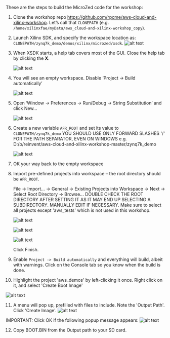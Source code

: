 These are the steps to build the MicroZed code for the workshop:

1. Clone the workshop repo https://github.com/rpcme/aws-cloud-and-xilinx-workshop. Let’s call that ``CLONEPATH`` (e.g. ```/home/xilinxfae/myData/aws_cloud-and-xilinx-workshop_copy```).

2. Launch Xilinx SDK, and specify the workspace location as: ```CLONEPATH/zynq7k_demo/demos/xilinx/microzed/xsdk```.
   ![alt text](images/xsdk_specify_workspace.jpeg "")

3. When XSDK starts, a help tab covers most of the GUI. Close the help tab by clicking the **X**.

   ![alt text](images/xsdk_help_tab_close.jpeg "")

4. You will see an empty workspace. Disable ‘Project -> Build automatically’

   ![alt text](images/xsdk_disable_build_automatically.jpeg "")

5. Open ‘Window -> Preferences -> Run/Debug -> String Substitution’ and click New...

   ![alt text](images/xsdk_string_subst.jpeg "")

6. Create a new variable ```AFR_ROOT``` and set its value to ```CLONEPATH/zynq7k_demo```
   YOU SHOULD USE ONLY FORWARD SLASHES '/' FOR THE PATH SEPARATOR, EVEN ON WINDOWS
   e.g. D:/b/reinvent/aws-cloud-and-xilinx-workshop-master/zynq7k_demo

   ![alt text](images/xsdk_new_variable.jpeg "")

7. OK your way back to the empty workspace

8. Import pre-defined projects into workspace – the root directory should be ```AFR_ROOT```.

   File -> Import... -> General -> Existing Projects into Workspace -> Next -> Select Root Directory -> Browse...
   DOUBLE CHECK THE ROOT DIRECTORY AFTER SETTING IT AS IT MAY END UP SELECTING A SUBDIRECTORY. MANUALLY EDIT IF NECESSARY.
   Make sure to select all projects except 'aws_tests' which is not used in this workshop.
   
   ![alt text](images/xsdk_import_project1.jpeg "")

   ![alt text](images/xsdk_import_project2.jpeg "")

   ![alt text](images/xsdk_import_project3.jpeg "")

	Click Finish.

9. Enable ```Project -> Build automatically``` and everything will build, albeit with warnings. Click on the Console tab so you know when the build is done.

10. Highlight the project 'aws_demos' by left-clicking it once. Right click on it, and select 'Create Boot Image'

   ![alt text](images/xsdk_create_boot_image.jpeg "")

11. A menu will pop up, prefilled with files to include. Note the 'Output Path'. Click 'Create Image'.
   ![alt text](images/xsdk_create_boot_image_menu.jpeg "")
   
   IMPORTANT: Click OK if the following popup message appears:
   ![alt text](images/xsdk_create_boot_image_override.jpeg "")

12. Copy BOOT.BIN from the Output path to your SD card.
